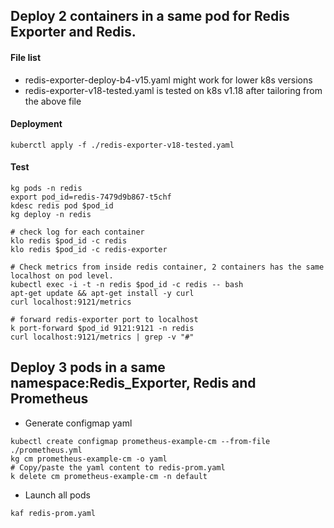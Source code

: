 ## Deploy 2 containers in a same pod for Redis Exporter and Redis.

#### File list
* redis-exporter-deploy-b4-v15.yaml might work for lower k8s versions
* redis-exporter-v18-tested.yaml is tested on k8s v1.18 after tailoring from the above file

#### Deployment
```
kuberctl apply -f ./redis-exporter-v18-tested.yaml
```

#### Test 
```
kg pods -n redis
export pod_id=redis-7479d9b867-t5chf
kdesc redis pod $pod_id
kg deploy -n redis

# check log for each container
klo redis $pod_id -c redis
klo redis $pod_id -c redis-exporter

# Check metrics from inside redis container, 2 containers has the same localhost on pod level.
kubectl exec -i -t -n redis $pod_id -c redis -- bash
apt-get update && apt-get install -y curl
curl localhost:9121/metrics

# forward redis-exporter port to localhost
k port-forward $pod_id 9121:9121 -n redis
curl localhost:9121/metrics | grep -v "#"
```
## Deploy 3 pods in a same namespace:Redis_Exporter, Redis and Prometheus

* Generate configmap yaml 
```
kubectl create configmap prometheus-example-cm --from-file ./prometheus.yml
kg cm prometheus-example-cm -o yaml
# Copy/paste the yaml content to redis-prom.yaml
k delete cm prometheus-example-cm -n default
```
* Launch all pods 
```
kaf redis-prom.yaml

```
